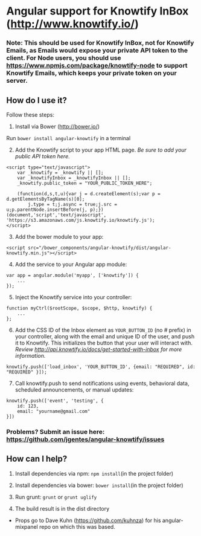 # Angular support for Knowtify InBox (http://www.knowtify.io/)

### Note: This should be used for Knowtify InBox, not for Knowtify Emails, as Emails would expose your private API token to the client. For Node users, you should use https://www.npmjs.com/package/knowtify-node to support Knowtify Emails, which keeps your private token on your server.

## How do I use it?

Follow these steps:

1) Install via Bower (http://bower.io/) 

Run ``bower install angular-knowtify`` in a terminal


2) Add the Knowtify script to your app HTML page. *Be sure to add your public API token here.*

```
<script type="text/javascript">
    var _knowtify = _knowtify || [];
    var _knowtifyInbox = _knowtifyInbox || [];
    _knowtify.public_token = "YOUR_PUBLIC_TOKEN_HERE";
 
    (function(d,s,t,u){var j = d.createElement(s);var p = d.getElementsByTagName(s)[0];
        j.type = t;j.async = true;j.src = u;p.parentNode.insertBefore(j, p);})(document,'script','text/javascript', 'https://s3.amazonaws.com/js.knowtify.io/knowtify.js');
</script>
```


3) Add the bower module to your app:

```
<script src="/bower_components/angular-knowtify/dist/angular-knowtify.min.js"></script>
```


4) Add the service to your Angular app module:

```
var app = angular.module('myapp', ['knowtify']) {
    ...
});
```


5) Inject the Knowtify service into your controller:

```
function myCtrl($rootScope, $scope, $http, knowtify) {
    ...
};
```


6) Add the CSS ID of the Inbox element as ``YOUR_BUTTON_ID`` (no # prefix) in your controller, along with the email and unique ID of the user, and push it to Knowtify. This initializes the button that your user will interact with. *Review http://api.knowtify.io/docs/get-started-with-inbox for more information.*

```
knowtify.push(['load_inbox', 'YOUR_BUTTON_ID', {email: "REQUIRED", id: "REQUIRED" }]);
```


7) Call knowtify.push to send notifications using events, behavioral data, scheduled announcements, or manual updates:  

```
knowtify.push(['event', 'testing', {
    id: 123,
    email: "yourname@gmail.com"
}])
```      

### Problems? Submit an issue here: https://github.com/jgentes/angular-knowtify/issues

## How can I help?

1) Install dependencies via npm: ``npm install``(in the project folder)

2) Install dependencies via bower: ``bower install``(in the project folder)

2) Run grunt: ``grunt`` or ``grunt uglify``

3) The build result is in the dist directory


- Props go to Dave Kuhn (https://github.com/kuhnza) for his angular-mixpanel repo on which this was based. 